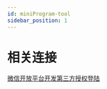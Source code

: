 ```yaml
---
id: miniProgram-tool
sidebar_position: 1
---
```


# 相关连接

[微信开放平台开发第三方授权登陆](https://blog.csdn.net/qq_34190023/article/details/81133619)